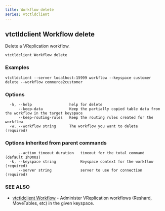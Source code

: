 ```yaml
---
title: Workflow delete
series: vtctldclient
---
```

## vtctldclient Workflow delete

Delete a VReplication workflow.

```
vtctldclient Workflow delete
```

### Examples

```
vtctldclient --server localhost:15999 workflow --keyspace customer delete --workflow commerce2customer
```

### Options

```
  -h, --help                 help for delete
      --keep-data            Keep the partially copied table data from the workflow in the target keyspace
      --keep-routing-rules   Keep the routing rules created for the workflow
  -w, --workflow string      The workflow you want to delete (required)
```

### Options inherited from parent commands

```
      --action_timeout duration   timeout for the total command (default 1h0m0s)
  -k, --keyspace string           Keyspace context for the workflow (required)
      --server string             server to use for connection (required)
```

### SEE ALSO

* [vtctldclient Workflow](../)	 - Administer VReplication workflows (Reshard, MoveTables, etc) in the given keyspace.

